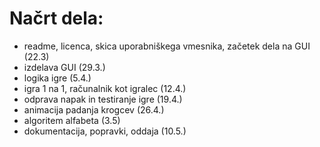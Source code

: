 ﻿# Načrt dela:

- readme, licenca, skica uporabniškega vmesnika, začetek dela na GUI (22.3)
- izdelava GUI (29.3.)
- logika igre (5.4.)
- igra 1 na 1, računalnik kot igralec (12.4.)
- odprava napak in testiranje igre (19.4.)
- animacija padanja krogcev (26.4.)
- algoritem alfabeta (3.5)
- dokumentacija, popravki, oddaja (10.5.)